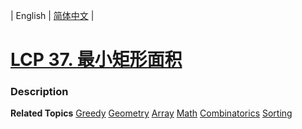 | English | [简体中文](README.md) |

# [LCP 37. 最小矩形面积](https://leetcode.cn/problems/zui-xiao-ju-xing-mian-ji)
 ### Description

**Related Topics**  [Greedy](https://leetcode.cn/tag/greedy) [Geometry](https://leetcode.cn/tag/geometry) [Array](https://leetcode.cn/tag/array) [Math](https://leetcode.cn/tag/math) [Combinatorics](https://leetcode.cn/tag/combinatorics) [Sorting](https://leetcode.cn/tag/sorting) 